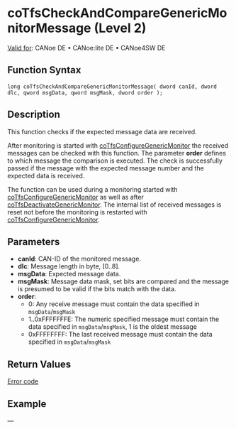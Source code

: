 # coTfsCheckAndCompareGenericMonitorMessage (Level 2)

[Valid for](../../../../Shared/FeatureAvailability.md):  CANoe DE • CANoe:lite DE • CANoe4SW DE

## Function Syntax

```plaintext
long coTfsCheckAndCompareGenericMonitorMessage( dword canId, dword dlc, qword msgData, qword msgMask, dword order );
```

## Description

This function checks if the expected message data are received.

After monitoring is started with [coTfsConfigureGenericMonitor](CAPLfunctionCoTfsConfigureGenericMonitor.md) the received messages can be checked with this function. The parameter **order** defines to which message the comparison is executed. The check is successfully passed if the message with the expected message number and the expected data is received.

The function can be used during a monitoring started with [coTfsConfigureGenericMonitor](CAPLfunctionCoTfsConfigureGenericMonitor.md) as well as after [coTfsDeactivateGenericMonitor](CAPLfunctionCoTfsDeactivateGenericMonitor.md). The internal list of received messages is reset not before the monitoring is restarted with [coTfsConfigureGenericMonitor](CAPLfunctionCoTfsConfigureGenericMonitor.md).

## Parameters

- **canId**: CAN-ID of the monitored message.
- **dlc**: Message length in byte, [0..8].
- **msgData**: Expected message data.
- **msgMask**: Message data mask, set bits are compared and the message is presumed to be valid if the bits match with the data.
- **order**:
  - 0: Any receive message must contain the data specified in `msgData`/`msgMask`
  - 1..0xFFFFFFFE: The numeric specified message must contain the data specified in `msgData`/`msgMask`, 1 is the oldest message
  - 0xFFFFFFFF: The last received message must contain the data specified in `msgData`/`msgMask`

## Return Values

[Error code](../CAPLfunctionsCANopenNLTFSErrorCodes.md)

## Example

—
